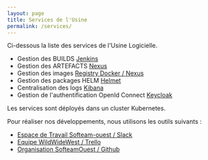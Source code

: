 ```yaml
---
layout: page
title: Services de l'Usine
permalink: /services/
---
```


Ci-dessous la liste des services de l'Usine Logicielle.

* Gestion des BUILDS [Jenkins](https://jenkins.k8.wildwidewest.xyz)
* Gestion des ARTEFACTS [Nexus](https://nexus.k8.wildwidewest.xyz)
* Gestion des images [Registry Docker / Nexus](https://registry.k8.wildwidewest.xyz)
* Gestion des packages HELM [Helmet](https://helmet.k8.wildwidewest.xyz)
* Centralisation des logs [Kibana](https://kibana.k8.wildwidewest.xyz)
* Gestion de l'authentification OpenId Connect [Keycloak](https://keycloak.k8.wildwidewest.xyz)

Les services sont déployés dans un cluster Kubernetes.

Pour réaliser nos développements, nous utilisons les outils suivants : 
* [Espace de Travail Softeam-ouest / Slack](https://softeam-ouest.slack.com)
* [Equipe WildWideWest / Trello](https://trello.com/wildwidewest)
* [Organisation SofteamOuest / Github](https://github.com/SofteamOuest) 

